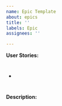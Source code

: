 ```yaml
---
name: Epic Template
about: epics
title: ''
labels: Epic
assignees: ''

---
```


**User Stories:**
- #

**Description:**
